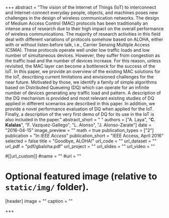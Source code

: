 +++
abstract = "The vision of the Internet of Things (IoT) to interconnect and Internet-connect everyday people, objects, and machines poses new challenges in the design of wireless communication networks. The design of Medium Access Control (MAC) protocols has been traditionally an intense area of research due to their high impact on the overall performance of wireless communications. The majority of research activities in this field deal with different variations of protocols somehow based on ALOHA, either with or without listen before talk, i.e., Carrier Sensing Multiple Access (CSMA). These protocols operate well under low traffic loads and low number of simultaneous devices. However, they suffer from congestion as the traffic load and the number of devices increase. For this reason, unless revisited, the MAC layer can become a bottleneck for the success of the IoT. In this paper, we provide an overview of the existing MAC solutions for the IoT, describing current limitations and envisioned challenges for the near future. Motivated by those, we identify a family of simple algorithms based on Distributed Queueing (DQ) which can operate for an infinite number of devices generating any traffic load and pattern. A description of the DQ mechanism is provided and most relevant existing studies of DQ applied in different scenarios are described in this paper. In addition, we provide a novel performance evaluation of DQ when applied for the IoT. Finally, a description of the very first demo of DQ for its use in the IoT is also included in the paper."
abstract_short = " "
authors = ["A. Laya", "**C. Kalalas**", "F. Vazquez-Gallego", "L. Alonso", "J. Alonso-Zarate"]
date = "2016-04-15"
image_preview = ""
math = true
publication_types = ["2"]
publication = "In *IEEE Access*"
publication_short = "IEEE Access, April 2016"
selected = false
title = "Goodbye, ALOHA!"
url_code = ""
url_dataset = ""
url_pdf = "pdf/gbaloha.pdf"
url_project = ""
url_slides = ""
url_video = ""

#[[url_custom]]
#name = ""
#url = ""

# Optional featured image (relative to `static/img/` folder).
[header]
image = ""
caption = ""

+++
